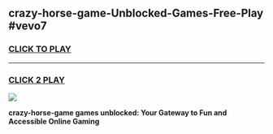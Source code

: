 
## crazy-horse-game-Unblocked-Games-Free-Play #vevo7
<h3>
<a href="https://us.freeplayer.one?title=crazy-horse-game&ref=9M">CLICK TO PLAY</a></h3>
<hr>

<h3>
<a href="https://us.freeplayer.one?title=crazy-horse-game&ref=9M">CLICK 2 PLAY</a>
  
</h3>

<a href="https://us.freeplayer.one?title=crazy-horse-game&ref=9M"><img src="https://clearcache.store/games.png"></a>


**crazy-horse-game games unblocked: Your Gateway to Fun and Accessible Online Gaming**
